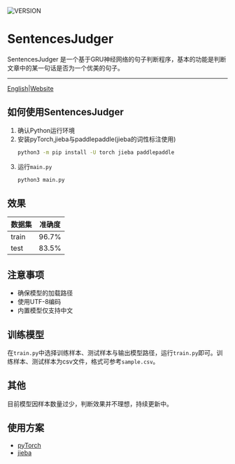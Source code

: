 ![VERSION](https://img.shields.io/pypi/pyversions/torch)
# SentencesJudger
SentencesJudger 是一个基于GRU神经网络的句子判断程序，基本的功能是判断文章中的某一句话是否为一个优美的句子。  
- - -

[English](./README-EN.md)|[Website](https://sentencesjudger.xyz)

## 如何使用SentencesJudger
1. 确认Python运行环境
2. 安装pyTorch,jieba与paddlepaddle(jieba的词性标注使用)
    ```bash
    python3 -m pip install -U torch jieba paddlepaddle
    ```
1. 运行`main.py`
    ```bash
    python3 main.py
    ```

## 效果
| 数据集 | 准确度 |
| -- | -- |
| train | 96.7% |
| test | 83.5% |

## 注意事项
* 确保模型的加载路径
* 使用UTF-8编码
* 内置模型仅支持中文

## 训练模型
在`train.py`中选择训练样本、测试样本与输出模型路径，运行`train.py`即可。训练样本、测试样本为csv文件，格式可参考`sample.csv`。  

## 其他
目前模型因样本数量过少，判断效果并不理想，持续更新中。  

## 使用方案
* [pyTorch](https://github.com/pytorch/pytorch)
* [jieba](https://github.com/fxsjy/jieba)
